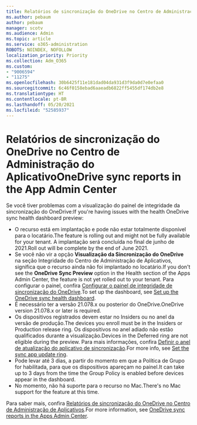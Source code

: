 ```yaml
---
title: Relatórios de sincronização do OneDrive no Centro de Administração do Aplicativo
ms.author: pebaum
author: pebaum
manager: scotv
ms.audience: Admin
ms.topic: article
ms.service: o365-administration
ROBOTS: NOINDEX, NOFOLLOW
localization_priority: Priority
ms.collection: Adm_O365
ms.custom:
- "9006594"
- "11275"
ms.openlocfilehash: 30b6425f11e181dad04da931d3f9da0d7e0efaa0
ms.sourcegitcommit: 6c46f0158ebad6aaeadb6822ff5455df174db2e8
ms.translationtype: HT
ms.contentlocale: pt-BR
ms.lasthandoff: 05/20/2021
ms.locfileid: "52585937"
---
```

# <a name="onedrive-sync-reports-in-the-app-admin-center"></a><span data-ttu-id="2cce2-102">Relatórios de sincronização do OneDrive no Centro de Administração do Aplicativo</span><span class="sxs-lookup"><span data-stu-id="2cce2-102">OneDrive sync reports in the App Admin Center</span></span>

<span data-ttu-id="2cce2-103">Se você tiver problemas com a visualização do painel de integridade da sincronização do OneDrive:</span><span class="sxs-lookup"><span data-stu-id="2cce2-103">If you're having issues with the health OneDrive sync health dashboard preview:</span></span>

- <span data-ttu-id="2cce2-104">O recurso está em implantação e pode não estar totalmente disponível para o locatário.</span><span class="sxs-lookup"><span data-stu-id="2cce2-104">The feature is rolling out and might not be fully available for your tenant.</span></span> <span data-ttu-id="2cce2-105">A implantação será concluída no final de junho de 2021.</span><span class="sxs-lookup"><span data-stu-id="2cce2-105">Roll out will be complete by the end of June 2021.</span></span>
- <span data-ttu-id="2cce2-106">Se você não vir a opção **Visualização da Sincronização do OneDrive** na seção Integridade do Centro de Administração de Aplicativos, significa que o recurso ainda não foi implantado no locatário.</span><span class="sxs-lookup"><span data-stu-id="2cce2-106">If you don't see the **OneDrive Sync Preview** option in the Health section of the Apps Admin Center, the feature is not yet rolled out to your tenant.</span></span> <span data-ttu-id="2cce2-107">Para configurar o painel, confira [Configurar o painel de integridade de sincronização do OneDrive](/OneDrive/sync-health#set-up-the-onedrive-sync-health-dashboard).</span><span class="sxs-lookup"><span data-stu-id="2cce2-107">To set up the dashboard, see [Set up the OneDrive sync health dashboard](/OneDrive/sync-health#set-up-the-onedrive-sync-health-dashboard).</span></span>
- <span data-ttu-id="2cce2-108">É necessário ter a versão 21.078.x ou posterior do OneDrive.</span><span class="sxs-lookup"><span data-stu-id="2cce2-108">OneDrive version 21.078.x or later is required.</span></span>
- <span data-ttu-id="2cce2-109">Os dispositivos registrados devem estar no Insiders ou no anel da versão de produção.</span><span class="sxs-lookup"><span data-stu-id="2cce2-109">The devices you enroll must be in the Insiders or Production release ring.</span></span> <span data-ttu-id="2cce2-110">Os dispositivos no anel adiado não estão qualificados durante a visualização.</span><span class="sxs-lookup"><span data-stu-id="2cce2-110">Devices in the Deferred ring are not eligible during the preview.</span></span> <span data-ttu-id="2cce2-111">Para mais informações, confira [Definir o anel de atualização do aplicativo de sincronização](/OneDrive/use-group-policy#set-the-sync-app-update-ring).</span><span class="sxs-lookup"><span data-stu-id="2cce2-111">For more info, see [Set the sync app update ring](/OneDrive/use-group-policy#set-the-sync-app-update-ring).</span></span>
- <span data-ttu-id="2cce2-112">Pode levar até 3 dias, a partir do momento em que a Política de Grupo for habilitada, para que os dispositivos apareçam no painel.</span><span class="sxs-lookup"><span data-stu-id="2cce2-112">It can take up to 3 days from the time the Group Policy is enabled before devices appear in the dashboard.</span></span>
- <span data-ttu-id="2cce2-113">No momento, não há suporte para o recurso no Mac.</span><span class="sxs-lookup"><span data-stu-id="2cce2-113">There's no Mac support for the feature at this time.</span></span>

<span data-ttu-id="2cce2-114">Para saber mais, confira [Relatórios de sincronização do OneDrive no Centro de Administração de Aplicativos](/OneDrive/sync-health).</span><span class="sxs-lookup"><span data-stu-id="2cce2-114">For more information, see [OneDrive sync reports in the Apps Admin Center](/OneDrive/sync-health).</span></span>